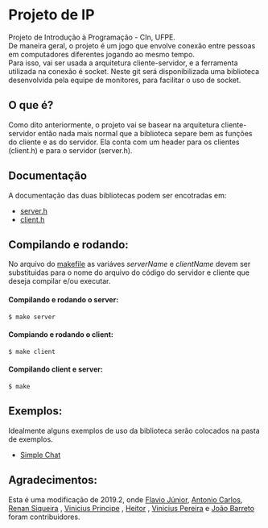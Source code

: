 # Projeto de IP

Projeto de Introdução à Programação - CIn, UFPE.  
De maneira geral, o projeto é um jogo que envolve conexão entre pessoas em computadores diferentes jogando ao mesmo tempo.  
Para isso, vai ser usada a arquitetura cliente-servidor, e a ferramenta utilizada na conexão é socket.
Neste git será disponibilizada uma biblioteca desenvolvida pela equipe de monitores, para facilitar o uso de socket.  

## O que é?

Como dito anteriormente, o projeto vai se basear na arquitetura cliente-servidor então nada mais normal que a biblioteca separe bem as funções do cliente e as do servidor. Ela conta com um header para os clientes (client.h) e para o servidor (server.h).

## Documentação
A documentação das duas bibliotecas podem ser encotradas em:

- [server.h](./server-doc.md)
- [client.h](./client-doc.md)


## Compilando e rodando:

No arquivo do [makefile](./makefile) as variáves _serverName_ e _clientName_ devem ser substituidas para o nome do arquivo do código do servidor e cliente que deseja compilar e/ou executar.  
#### Compilando e rodando o server:
	$ make server
#### Compiando e rodando o client:
	$ make client
#### Compilando client e server:
	$ make


## Exemplos:
Idealmente alguns exemplos de uso da biblioteca serão colocados na pasta de exemplos.
* [Simple Chat](./examples/simpleChatExplanation.md)


## Agradecimentos:
Esta é uma modificação de 2019.2, onde [Flavio Júnior](https://github.com/FlaviojunioR-JCV), [Antonio Carlos](https://github.com/AntonidasReborn), [Renan Siqueira](https://github.com/Renangsa) , [Vinicius Principe](https://github.com/ViniciusPrincipe) , [Heitor](https://github.com/Hbprado) , [Vinicius Pereira](https://github.com/vinipa) e [João Barreto](https://github.com/joaopbarret) foram contribuidores.
